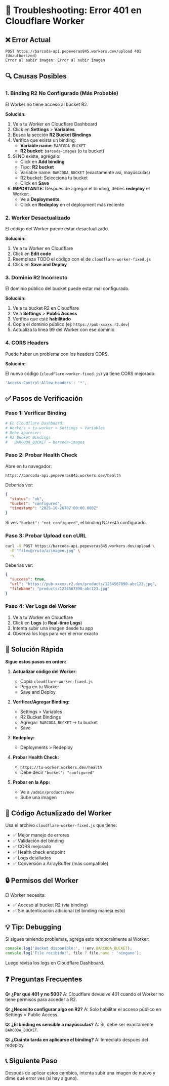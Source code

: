 # 🔧 Troubleshooting: Error 401 en Cloudflare Worker

## ❌ Error Actual

```
POST https://barcoda-api.pepeveras845.workers.dev/upload 401 (Unauthorized)
Error al subir imagen: Error al subir imagen
```

## 🔍 Causas Posibles

### 1. **Binding R2 No Configurado** (Más Probable)

El Worker no tiene acceso al bucket R2.

**Solución:**

1. Ve a tu Worker en Cloudflare Dashboard
2. Click en **Settings** > **Variables**
3. Busca la sección **R2 Bucket Bindings**
4. Verifica que exista un binding:
   - **Variable name:** `BARCODA_BUCKET`
   - **R2 bucket:** `barcoda-images` (o tu bucket)
5. Si NO existe, agrégalo:
   - Click en **Add binding**
   - Tipo: **R2 bucket**
   - Variable name: `BARCODA_BUCKET` (exactamente así, mayúsculas)
   - R2 bucket: Selecciona tu bucket
   - Click en **Save**
6. **IMPORTANTE:** Después de agregar el binding, debes **redeploy** el Worker:
   - Ve a **Deployments**
   - Click en **Redeploy** en el deployment más reciente

### 2. **Worker Desactualizado**

El código del Worker puede estar desactualizado.

**Solución:**

1. Ve a tu Worker en Cloudflare
2. Click en **Edit code**
3. Reemplaza TODO el código con el de `cloudflare-worker-fixed.js`
4. Click en **Save and Deploy**

### 3. **Dominio R2 Incorrecto**

El dominio público del bucket puede estar mal configurado.

**Solución:**

1. Ve a tu bucket R2 en Cloudflare
2. Ve a **Settings** > **Public Access**
3. Verifica que esté **habilitado**
4. Copia el dominio público (ej: `https://pub-xxxxx.r2.dev`)
5. Actualiza la línea 99 del Worker con ese dominio

### 4. **CORS Headers**

Puede haber un problema con los headers CORS.

**Solución:**

El nuevo código (`cloudflare-worker-fixed.js`) ya tiene CORS mejorado:
```javascript
'Access-Control-Allow-Headers': '*',
```

## ✅ Pasos de Verificación

### Paso 1: Verificar Binding

```bash
# En Cloudflare Dashboard:
# Workers > tu-worker > Settings > Variables
# Debe aparecer:
# R2 Bucket Bindings
#   BARCODA_BUCKET → barcoda-images
```

### Paso 2: Probar Health Check

Abre en tu navegador:
```
https://barcoda-api.pepeveras845.workers.dev/health
```

Deberías ver:
```json
{
  "status": "ok",
  "bucket": "configured",
  "timestamp": "2025-10-26T07:00:00.000Z"
}
```

Si ves `"bucket": "not configured"`, el binding NO está configurado.

### Paso 3: Probar Upload con cURL

```bash
curl -X POST https://barcoda-api.pepeveras845.workers.dev/upload \
  -F "file=@/ruta/a/imagen.jpg" \
  -v
```

Deberías ver:
```json
{
  "success": true,
  "url": "https://pub-xxxxx.r2.dev/products/1234567890-abc123.jpg",
  "fileName": "products/1234567890-abc123.jpg"
}
```

### Paso 4: Ver Logs del Worker

1. Ve a tu Worker en Cloudflare
2. Click en **Logs** (o **Real-time Logs**)
3. Intenta subir una imagen desde tu app
4. Observa los logs para ver el error exacto

## 🚀 Solución Rápida

**Sigue estos pasos en orden:**

1. **Actualizar código del Worker:**
   - Copia `cloudflare-worker-fixed.js`
   - Pega en tu Worker
   - Save and Deploy

2. **Verificar/Agregar Binding:**
   - Settings > Variables
   - R2 Bucket Bindings
   - Agregar: `BARCODA_BUCKET` → tu bucket
   - Save

3. **Redeploy:**
   - Deployments > Redeploy

4. **Probar Health Check:**
   - `https://tu-worker.workers.dev/health`
   - Debe decir `"bucket": "configured"`

5. **Probar en la App:**
   - Ve a `/admin/products/new`
   - Sube una imagen

## 📝 Código Actualizado del Worker

Usa el archivo `cloudflare-worker-fixed.js` que tiene:

- ✅ Mejor manejo de errores
- ✅ Validación del binding
- ✅ CORS mejorado
- ✅ Health check endpoint
- ✅ Logs detallados
- ✅ Conversión a ArrayBuffer (más compatible)

## 🔒 Permisos del Worker

El Worker necesita:
- ✅ Acceso al bucket R2 (via binding)
- ✅ Sin autenticación adicional (el binding maneja esto)

## 💡 Tip: Debugging

Si sigues teniendo problemas, agrega esto temporalmente al Worker:

```javascript
console.log('Bucket disponible:', !!env.BARCODA_BUCKET);
console.log('File recibido:', file ? file.name : 'ninguno');
```

Luego revisa los logs en Cloudflare Dashboard.

## ❓ Preguntas Frecuentes

**Q: ¿Por qué 401 y no 500?**
A: Cloudflare devuelve 401 cuando el Worker no tiene permisos para acceder a R2.

**Q: ¿Necesito configurar algo en R2?**
A: Solo habilitar el acceso público en Settings > Public Access.

**Q: ¿El binding es sensible a mayúsculas?**
A: Sí, debe ser exactamente `BARCODA_BUCKET`.

**Q: ¿Cuánto tarda en aplicarse el binding?**
A: Inmediato después del redeploy.

## 📞 Siguiente Paso

Después de aplicar estos cambios, intenta subir una imagen de nuevo y dime qué error ves (si hay alguno).
